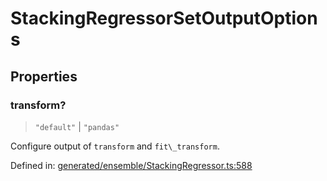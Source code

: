 # StackingRegressorSetOutputOptions

## Properties

### transform?

> `"default"` \| `"pandas"`

Configure output of `transform` and `fit\_transform`.

Defined in:  [generated/ensemble/StackingRegressor.ts:588](https://github.com/transitive-bullshit/scikit-learn-ts/blob/b59c1ff/packages/sklearn/src/generated/ensemble/StackingRegressor.ts#L588)
